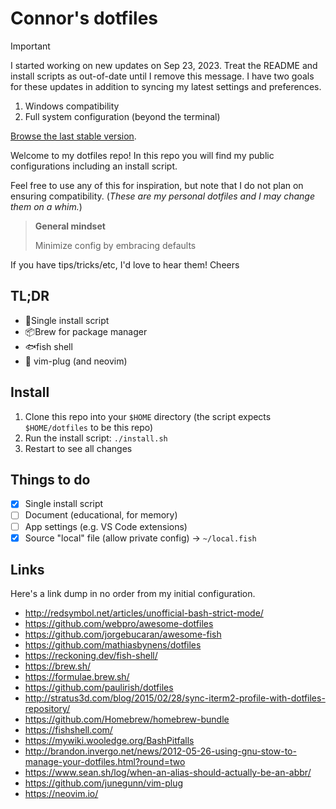 # Connor's dotfiles

> [!IMPORTANT]
>
> I started working on new updates on Sep 23, 2023. Treat the README and install
> scripts as out-of-date until I remove this message. I have two goals for these
> updates in addition to syncing my latest settings and preferences.
>
> 1. Windows compatibility
> 2. Full system configuration (beyond the terminal)
>
> [Browse the last stable version](https://github.com/connorjs/dotfiles/tree/pre-changelog).

Welcome to my dotfiles repo! In this repo you will find my public configurations including an install script.

Feel free to use any of this for inspiration, but note that I do not plan on ensuring compatibility. (_These are my personal dotfiles and I may change them on a whim._)

> **General mindset**
>
> Minimize config by embracing defaults

If you have tips/tricks/etc, I'd love to hear them! Cheers

## TL;DR

- 📜️Single install script
- 📦Brew for package manager
- 🐟fish shell
- 🔌 vim-plug (and neovim)

## Install

1. Clone this repo into your `$HOME` directory (the script expects `$HOME/dotfiles` to be this repo)
2. Run the install script: `./install.sh`
3. Restart to see all changes

## Things to do

- [X] Single install script
- [ ] Document (educational, for memory)
- [ ] App settings (e.g. VS Code extensions)
- [X] Source "local" file (allow private config) → `~/local.fish`

## Links

Here's a link dump in no order from my initial configuration.

- <http://redsymbol.net/articles/unofficial-bash-strict-mode/>
- <https://github.com/webpro/awesome-dotfiles>
- <https://github.com/jorgebucaran/awesome-fish>
- <https://github.com/mathiasbynens/dotfiles>
- <https://reckoning.dev/fish-shell/>
- <https://brew.sh/>
- <https://formulae.brew.sh/>
- <https://github.com/paulirish/dotfiles>
- <http://stratus3d.com/blog/2015/02/28/sync-iterm2-profile-with-dotfiles-repository/>
- <https://github.com/Homebrew/homebrew-bundle>
- <https://fishshell.com/>
- <https://mywiki.wooledge.org/BashPitfalls>
- <http://brandon.invergo.net/news/2012-05-26-using-gnu-stow-to-manage-your-dotfiles.html?round=two>
- <https://www.sean.sh/log/when-an-alias-should-actually-be-an-abbr/>
- <https://github.com/junegunn/vim-plug>
- <https://neovim.io/>
